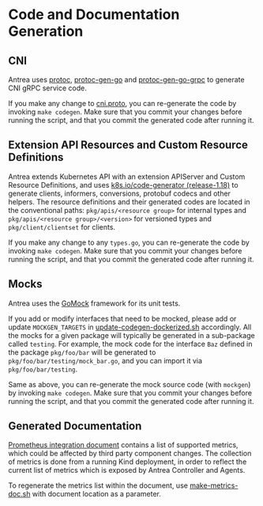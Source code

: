 # Code and Documentation Generation

## CNI

Antrea uses [protoc](https://github.com/protocolbuffers/protobuf), [protoc-gen-go](https://github.com/protocolbuffers/protobuf-go)
and [protoc-gen-go-grpc](https://github.com/grpc/grpc-go) to generate CNI gRPC service code.

If you make any change to [cni.proto](https://github.com/antrea-io/antrea/blob/main/pkg/apis/cni/v1beta1/cni.proto), you can
re-generate the code by invoking `make codegen`. Make sure that you commit your changes before
running the script, and that you commit the generated code after running it.

## Extension API Resources and Custom Resource Definitions

Antrea extends Kubernetes API with an extension APIServer and Custom Resource Definitions, and uses
[k8s.io/code-generator
(release-1.18)](https://github.com/kubernetes/code-generator/tree/release-1.18) to generate clients,
informers, conversions, protobuf codecs and other helpers. The resource definitions and their
generated codes are located in the conventional paths: `pkg/apis/<resource group>` for internal
types and `pkg/apis/<resource group>/<version>` for versioned types and `pkg/client/clientset` for
clients.

If you make any change to any `types.go`, you can re-generate the code by invoking `make
codegen`. Make sure that you commit your changes before running the script, and that you commit the
generated code after running it.

## Mocks

Antrea uses the [GoMock](https://github.com/uber-go/mock) framework for its unit tests.

If you add or modify interfaces that need to be mocked, please add or update `MOCKGEN_TARGETS` in
[update-codegen-dockerized.sh](https://github.com/antrea-io/antrea/blob/main/hack/update-codegen-dockerized.sh) accordingly. All the mocks for a
given package will typically be generated in a sub-package called `testing`. For example, the mock
code for the interface `Baz` defined in the package `pkg/foo/bar` will be generated to
`pkg/foo/bar/testing/mock_bar.go`, and you can import it via `pkg/foo/bar/testing`.

Same as above, you can re-generate the mock source code (with `mockgen`) by invoking `make codegen`.
Make sure that you commit your changes before running the script, and that you commit the
generated code after running it.

## Generated Documentation

[Prometheus integration document](../prometheus-integration.md) contains a list
of supported metrics, which could be affected by third party component
changes. The collection of metrics is done from a running Kind deployment, in
order to reflect the current list of metrics which is exposed by Antrea
Controller and Agents.

To regenerate the metrics list within the document, use [make-metrics-doc.sh](https://github.com/antrea-io/antrea/blob/main/hack/make-metrics-doc.sh)
with document location as a parameter.
